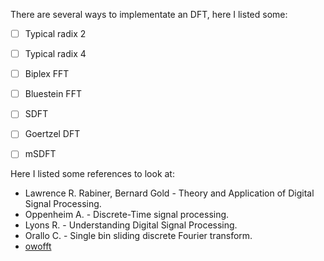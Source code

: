 There are several ways to implementate an DFT, here I listed some:

- [ ] Typical radix 2
- [ ] Typical radix 4
- [ ] Biplex FFT
- [ ] Bluestein FFT

- [ ] SDFT
- [ ] Goertzel DFT
- [ ] mSDFT


Here I listed some references to look at:
- Lawrence R. Rabiner, Bernard Gold - Theory and Application of Digital Signal Processing.
- Oppenheim A. - Discrete-Time signal processing. 
- Lyons R. - Understanding Digital Signal Processing.
- Orallo C. - Single bin sliding discrete Fourier transform.
- [owofft](https://github.com/owocomm-0/fpga-fft)
